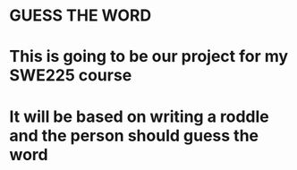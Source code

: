 # GUESS THE WORD
# This is going to be our project for my SWE225 course
# It will be based on writing a roddle and the person should guess the word
